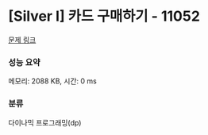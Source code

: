 # [Silver I] 카드 구매하기 - 11052 

[문제 링크](https://www.acmicpc.net/problem/11052) 

### 성능 요약

메모리: 2088 KB, 시간: 0 ms

### 분류

다이나믹 프로그래밍(dp)

